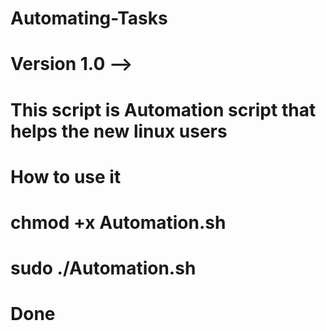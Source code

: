 # Automating-Tasks

# Version 1.0 -->

# This script is Automation script that helps the new linux users 
# How to use it 


# chmod +x Automation.sh
# sudo ./Automation.sh
# Done